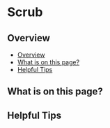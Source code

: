 # Scrub

## <a name='overview'></a> Overview
* [Overview](#overview)
* [What is on this page?](#this)
* [Helpful Tips](#tip)

## 

## <a name='this'></a> What is on this page?
#### 



## <a name='tip'></a> Helpful Tips

#### 
